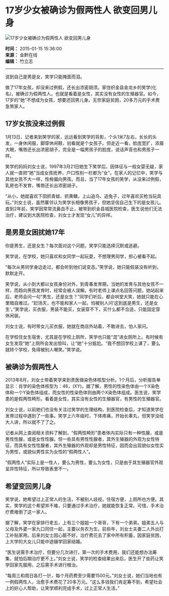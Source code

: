 # 17岁少女被确诊为假两性人 欲变回男儿身

![17岁少女被确诊为假两性人 欲变回男儿身](./W020150115562122105034.jpg)

**时间：** 2015-01-15 15:36:00  
**来源：** 金黔在线  
**编辑：** 竹立志  

---

说到自己是男是女，笑学只能掩面而泪。

做了17年女孩，却没来过例假，还长出浓密胡须。家住织金县金龙乡的笑学(化名)，被确诊为假两性人。也就是看着是女性，其实没有女性的生殖器官。如今，17岁的“她”不想成为女孩，想要还回男儿身。无奈家庭贫困，20多万元的手术费急煞家人。

## 17岁女孩没来过例假

1月13日，记者来到笑学的家，远远看到笑学的背影，个头1米7左右，长长的头发，一身休闲服，脚穿休闲鞋，初看就是个女孩子。但走近一看，脸庞宽扩，浓眉大眼，嘴唇还长出浓密胡子，完全是一幅男孩子的脸庞，说话声音也和男孩子一样。

笑学的妈妈刘女士说，1997年3月21日她生下笑学后，因体征与一般女婴无疑，家人就一直把“她”当成女孩抚养，户口性别一栏都为“女”。在家人的记忆中，笑学与其他女孩不大一样，性格偏向男孩。而且，当了17年女孩的笑学，从没来过例假，乳房也不发育，嘴唇还长出浓密胡子。

“从小，她就喜欢下田抓青蛙、抓黄鳝，上山追鸟、追兔子，过年喜欢买枪当玩具玩。”刘女士说，虽然寨邻认为笑学长相像男孩子，但她坚信自己生下的是女孩儿。直到2年前，笑学因常常流鼻血不止，被带到织金县城医院检查，医生说他们无法治疗，建议到大医院检查，刘女士才发现“女儿”的异样。

## 是男是女困扰她17年

你是男生，还是女生？每次面对这个问题，笑学只能选择沉默或逃避。

笑学说，在学校，她只喜欢和女同学一起玩耍，不想理男同学，担心被看不起。

“每次从男同学身边走过，都会听到他们说变态。”笑学说，她只能假装没有听到，默默走开。

笑学说，从小到大都以女孩身份对外，到青春发育期，当她的发育与其他女孩不一样，而趋向男孩发育时，经常会被人误解。有时老师上课点名回答问题，她站起来后，老师会问一句“男生，还是女生？”同学们听后，都会哄堂大笑，她就只能在心里暗自难过。“赶场天，也不能和家人一起，怕被别人问‘这到底是男生，还是女生’。”笑学说，买衣服，男装不能买，女装穿不下，买什么都不合适，只能固定穿休闲装。

刘女士说，有时带女儿买衣服，她就在商店外站着，不敢进去，怕人家问。

在学校住女生宿舍，尤其是在学校上厕所，笑学也只能“混”进女厕所上。有时候有女生发现“她”上厕所会发出惊叫，让“她”十分尴尬。“我不想回学校上课了，要么就转个学校，免得被别人嘲笑。”笑学说。

## 被确诊为假两性人

2013年8月，刘女士带着笑学来到贵医做染色体核型分析。1个月后，分析报告单显示：肖学的染色体核型为：46，(XY)。据了解，男性的性染色体由一个X染色体和一个Y染色体组成，而女性的性染色体则由两个X染色体组成。医生说，笑学患的是假两性畸形。看着是女性，其实没有女性的生殖器官，有男性的生殖器官。

刘女士说，以前她们也没有关注过笑学的生理结构，到医院检查后，才知道笑学在发育过程中遇到了一些事。笑学上六年级时，下体疼痛，开始长睾丸，但笑学没给大人讲，所以就不了了之。

记者从网上查阅相关资料了解到，“假两性畸形”患者体内实际只有一种性腺，或是男性性腺，或是女性性腺。但一些具有男性性腺者，其外生殖器的外观为女性特征，而具有女性性腺者，其外生殖器的外观却是男性特征，因而会出现貌似女性实为男性，或貌似男性实为女性的“假两性人”。

“假两性人”实际上是一性人，要么为男性，要么为女性，只是由于其生殖器官外观呈异性特征，所以导致表里不一。

## 希望变回男儿身

笑学说，她希望过上正常人的生活，不被别人歧视，住宿方便，上厕所也方便。其实，笑学的这个希望并不难，只要通过手术治疗，她就能恢复正常。可惜，手术治疗费难倒了这一家人。

据了解，笑学在家排行老五，上有三个姐姐一个哥哥，下有一个弟弟。姐弟五人与父母及外婆一家九口同住一起，主要以务农为生。前些年，刘女士夫妻二人外出打工补贴家用。后来刘女士因心脏不好，治疗费花去了家中所有积蓄，因家庭贫困，上大学的大女儿只能中途辍学回家结婚。

“医生说需手术治疗，但要分几次进行，第一次的手术费用，我们还能想办法筹集，就怕后期治疗更不上。”刘女士说，笑学的检查结果出来后，医生开了些药让笑学回家先服用，之后需手术进行根治。

“每周三和周日各打一针，每个月药费至少需要1500元。”刘女士说，她们当地也有一例假两性人，治愈手术费花了20多万元。“这么多钱我们肯定筹不到，希望社会上的好心人帮助，让笑学顺利完成手术，过上正常人生活。”